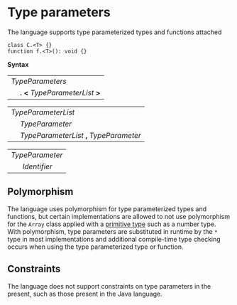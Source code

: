 # Type parameters

The language supports type parameterized types and functions attached 

```
class C.<T> {}
function f.<T>(): void {}
```

**Syntax**

<table>
    <tr>
        <td colspan="2"><i>TypeParameters</i></td>
    </tr>
    <tr>
        <td>&nbsp;</td><td><b>. &lt;</b> <i>TypeParameterList</i> <b>&gt;</b></td>
    </tr>
</table>

<table>
    <tr>
        <td colspan="2"><i>TypeParameterList</i></td>
    </tr>
    <tr>
        <td>&nbsp;</td><td><i>TypeParameter</i></td>
    </tr>
    <tr>
        <td>&nbsp;</td><td><i>TypeParameterList</i> <b>,</b> <i>TypeParameter</i></td>
    </tr>
</table>

<table>
    <tr>
        <td colspan="2"><i>TypeParameter</i></td>
    </tr>
    <tr>
        <td>&nbsp;</td><td><i>Identifier</i></td>
    </tr>
</table>

## Polymorphism

The language uses polymorphism for type parameterized types and functions, but certain implementations are allowed to not use polymorphism for the `Array` class applied with a [primitive type](types.md#primitive-types) such as a number type. With polymorphism, type parameters are substituted in runtime by the `*` type in most implementations and additional compile-time type checking occurs when using the type parameterized type or function.

## Constraints

The language does not support constraints on type parameters in the present, such as those present in the Java language.